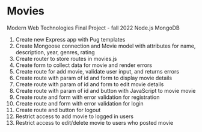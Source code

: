 # Movies
Modern Web Technologies Final Project - fall 2022
Node.js
MongoDB

1. Create new Express app with Pug templates
2. Create Mongoose connection and Movie model with attributes for name, description, year, genres, rating
3. Create router to store routes in movies.js
4. Create form to collect data for movie and render errors
5. Create route for add movie, validate user input, and returns errors
6. Create route with param of id and form to display movie details
7. Create route with param of id and form to edit movie details
8. Create route with param of id and button with JavaScript to movie movie
9. Create route and form with error validation for registration
10. Create route and form with error validation for login
11. Create route and button for logout
12. Restrict access to add movie to logged in users
13. Restrict access to edit/delete movie to users who posted movie

